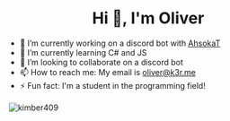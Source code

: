 <h1 align="center">Hi 👋, I'm Oliver</h1>


- 🔭 I’m currently working on a discord bot with [AhsokaT](https://github.com/AhsokaT)
- 🌱 I’m currently learning C# and JS
- 👯 I’m looking to collaborate on a discord bot
- 📫 How to reach me: My email is oliver@k3r.me
- ⚡ Fun fact: I'm a student in the programming field!

<p align="left"> <p>&nbsp;<img align="center" src="https://github-readme-stats.vercel.app/api?username=kimber409&show_icons=true&locale=en" alt="kimber409" /></p> </p>

